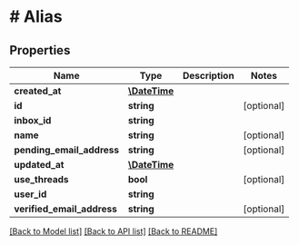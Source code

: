 # # Alias

## Properties

Name | Type | Description | Notes
------------ | ------------- | ------------- | -------------
**created_at** | [**\DateTime**](\DateTime.md) |  | 
**id** | **string** |  | [optional] 
**inbox_id** | **string** |  | 
**name** | **string** |  | [optional] 
**pending_email_address** | **string** |  | [optional] 
**updated_at** | [**\DateTime**](\DateTime.md) |  | 
**use_threads** | **bool** |  | [optional] 
**user_id** | **string** |  | 
**verified_email_address** | **string** |  | [optional] 

[[Back to Model list]](../../README.md#documentation-for-models) [[Back to API list]](../../README.md#documentation-for-api-endpoints) [[Back to README]](../../README.md)


